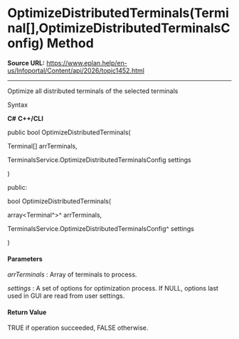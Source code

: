 # OptimizeDistributedTerminals(Terminal[],OptimizeDistributedTerminalsConfig) Method

**Source URL:** https://www.eplan.help/en-us/Infoportal/Content/api/2026/topic1452.html

---

Optimize all distributed terminals of the selected terminals

Syntax

**C#**
**C++/CLI**


public bool OptimizeDistributedTerminals( 

   Terminal[] arrTerminals,

   TerminalsService.OptimizeDistributedTerminalsConfig settings

)

public:

bool OptimizeDistributedTerminals( 

   array<Terminal^>^ arrTerminals,

   TerminalsService.OptimizeDistributedTerminalsConfig^ settings

)


#### Parameters

*arrTerminals*
:   Array of terminals to process.

*settings*
:   A set of options for optimization process. If NULL, options last used in GUI are read from user settings.

#### Return Value

TRUE if operation succeeded, FALSE otherwise.
